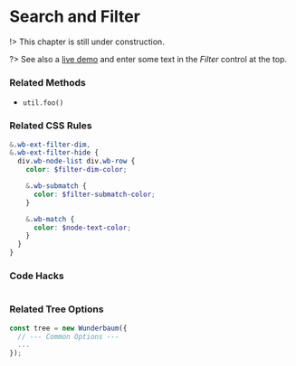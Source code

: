 # Search and Filter

!> This chapter is still under construction.

?> See also a [live demo](https://mar10.github.io/wunderbaum/demo/#demo-plain)
and enter some text in the _Filter_ control at the top.

### Related Methods

- `util.foo()`

### Related CSS Rules

```scss
&.wb-ext-filter-dim,
&.wb-ext-filter-hide {
  div.wb-node-list div.wb-row {
    color: $filter-dim-color;

    &.wb-submatch {
      color: $filter-submatch-color;
    }

    &.wb-match {
      color: $node-text-color;
    }
  }
}
```

### Code Hacks

```js

```

### Related Tree Options

```js
const tree = new Wunderbaum({
  // --- Common Options ---
  ...
});
```
